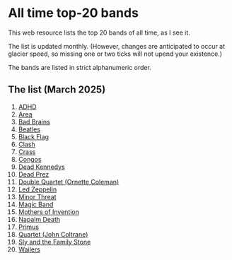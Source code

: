 # All time top-20 bands

This web resource lists the top 20 bands of all time, as I see it.

The list is updated monthly.  (However, changes are anticipated to occur at glacier speed, so missing one or two ticks will not upend your existence.)

The bands are listed in strict alphanumeric order.

## The list (March 2025)

1. [ADHD](https://en.wikipedia.org/wiki/ADHD_(band))
1. [Area](https://en.wikipedia.org/wiki/Area_(band))
1. [Bad Brains](https://en.wikipedia.org/wiki/Bad_Brains)
1. [Beatles](https://en.wikipedia.org/wiki/The_Beatles)
1. [Black Flag](https://en.wikipedia.org/wiki/Black_Flag_(band))
1. [Clash](https://en.wikipedia.org/wiki/The_Clash)
1. [Crass](https://en.wikipedia.org/wiki/Crass)
1. [Congos](https://en.wikipedia.org/wiki/The_Congos)
1. [Dead Kennedys](https://en.wikipedia.org/wiki/Dead_Kennedys)
1. [Dead Prez](https://en.wikipedia.org/wiki/Dead_Prez)
1. [Double Quartet (Ornette Coleman)](https://en.wikipedia.org/wiki/Free_Jazz:_A_Collective_Improvisation)
1. [Led Zeppelin](https://en.wikipedia.org/wiki/Led_Zeppelin)
1. [Minor Threat](https://en.wikipedia.org/wiki/Minor_Threat)
1. [Magic Band](https://en.wikipedia.org/wiki/The_Magic_Band)
1. [Mothers of Invention](https://en.wikipedia.org/wiki/The_Mothers_of_Invention)
1. [Napalm Death](https://en.wikipedia.org/wiki/Napalm_Death)
1. [Primus](https://en.wikipedia.org/wiki/Primus_(band))
1. [Quartet (John Coltrane)](https://en.wikipedia.org/wiki/John_Coltrane)
1. [Sly and the Family Stone](https://en.wikipedia.org/wiki/Sly_and_the_Family_Stone)
1. [Wailers](https://en.wikipedia.org/wiki/Bob_Marley_and_the_Wailers)

